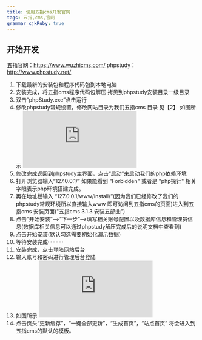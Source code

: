 ```yaml
---
title: 使用五指cms开发官网
tags: 五指,cms,官网
grammar_cjkRuby: true
---
```


## 开始开发
五指官网：https://www.wuzhicms.com/
phpstudy：http://www.phpstudy.net/

 1. 下载最新的安装包和程序代码包到本地电脑   
 2. 安装完成，将五指cms程序代码包解压 拷贝到phpstudy安装目录一级目录
 3. 双击“phpStudy.exe”点击运行 
 4. 修改phpstudy常规设置，修改网站目录为我们五指cms 目录 见【2】 如图所示 ![enter description here][1]
 5. 修改完成返回到phpstudy主界面，点击“启动”来启动我们的php依赖环境
 6. 打开浏览器输入“127.0.0.1/”  如果能看到 "Forbidden" 或者是 "php探针" 相关字眼表示php环境搭建完成。
 7. 再在地址栏输入 “127.0.0.1/www/install/”(因为我们已经修改了我们的phpstudy常规环境所以直接输入www 即可访问到五指cms的页面)进入到五指cms 安装页面("五指cms 3.1.3 安装五部曲")
 8. 点击“开始安装”-->“下一步”-->填写相关账号配置以及数据库信息和管理员信息(数据库相关信息可以通过phpstudy解压完成后的说明文档中查看到)
 9. 点击开始安装(默认勾选需要初始化演示数据)
 10. 等待安装完成··········
 11. 安装完成，点击登陆网站后台
 12. 输入账号和密码进行管理后台登陆
 13. 如图所示 ![enter description here][2]
 14. 点击页头“更新缓存”，“一键全部更新”，“生成首页”，“站点首页” 将会进入到五指cms的默认的模板。







  [1]: http://xxx.freeimage.us/image.php?id=1E9C_586464EA "1482974384376.jpg"
  [2]: http://xxx.freeimage.us/image.php?id=AFCE_5864689D "14829743843g6.jpg"